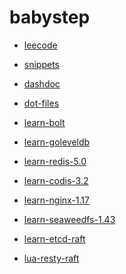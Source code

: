 babystep
========

* [leecode](https://github.com/Wine93/leetcode)
* [snippets](https://github.com/Wine93/snippets.git)
* [dashdoc](https://github.com/Wine93/dashdocs.git)
* [dot-files](https://github.com/Wine93/dotfiles)

* [learn-bolt](https://github.com/Wine93/learn-bolt)
* [learn-goleveldb](https://github.com/Wine93/learn-goleveldb)
* [learn-redis-5.0](https://github.com/Wine93/learn-redis-5.0)
* [learn-codis-3.2](https://github.com/Wine93/learn-codis-3.2)
* [learn-nginx-1.17](https://github.com/Wine93/learn-nginx-1.17)
* [learn-seaweedfs-1.43](https://github.com/Wine93/learn-seaweedfs-1.43)
* [learn-etcd-raft](https://github.com/Wine93/learn-etcd-raft)
* [lua-resty-raft](https://github.com/Wine93/lua-resty-raft)
